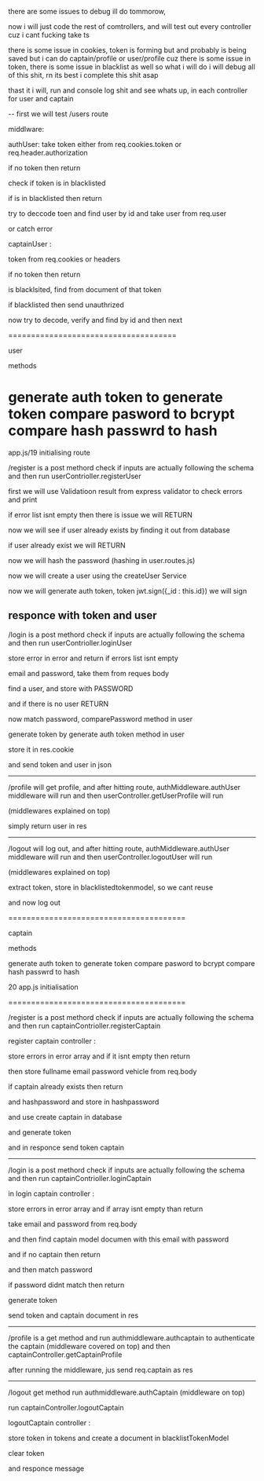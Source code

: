 there are some issues to debug ill do tommorow,

now i will just code the rest of comtrollers, and will test out every controller cuz i cant fucking take ts

there is some issue in cookies, token is forming but and probably is being saved but i can do captain/profile or user/profile
cuz there is some issue in token, there is some issue in blacklist as well so what i will do i will debug all of this shit, rn its best i complete this shit asap


thast it
i will, run and console log shit and see whats up, in each controller for  user and captain

-- first we will test /users route

middlware:

authUser:
take token either from req.cookies.token or req.header.authorization

if no token then return

check if token is in blacklisted

if is in blacklisted then return

try to deccode toen and find user by id
and take user from req.user

or catch error

captainUser :

token from req.cookies or headers

if no token then return

is blacklsited, find from document of that token

if blacklisted then send unauthrized

now try to decode, verify and find by id
and then next

=====================================

user

methods

generate auth token to generate token
compare pasword to bcrypt compare
hash passwrd to hash
=====================================

app.js/19 initialising route


/register is a post methord
check if inputs are actually following the schema and then run userContrioller.registerUser

first we will use Validatioon result from express validator to check errors and print


if error list isnt empty then there is issue we will RETURN

now we will see if user already exists by finding it out from database

if user already exist we will RETURN

now we will hash the password (hashing in user.routes.js)

now we will create a user using the createUser Service

now we will generate auth token, token jwt.sign({_id : this.id}) we will sign

responce with token and user
-------------------------

/login is a post methord
check if inputs are actually following the schema and then run userContrioller.loginUser

store error in error and return if errors list isnt empty

email and password, take them from reques body

find a user, and store with PASSWORD

and if there is no user RETURN

now match password, comparePassword method in user

generate token by generate auth token method in user

store it in res.cookie

and send token and user in json

--------------------------

/profile will get profile, and after hitting route, authMiddleware.authUser middleware will run and then userController.getUserProfile will run

(middlewares explained on top)

simply return user in res


--------------------------

/logout will log out, and after hitting route, authMiddleware.authUser middleware will run and then userController.logoutUser will run

(middlewares explained on top)

extract token, store in blacklistedtokenmodel, so we cant reuse

and now log out

=======================================

captain

methods

generate auth token to generate token
compare pasword to bcrypt compare
hash passwrd to hash

20 app.js initialisation

=======================================

/register is a post methord
check if inputs are actually following the schema and then run captainContrioller.registerCaptain

register captain controller :

store errors in error array and if it isnt empty then return

then store fullname email password vehicle from req.body

if captain already exists then return

and hashpassword and store in hashpassword

and use create captain in database

and generate token

and in responce send token captain



---------------------------------------
/login is a post methord
check if inputs are actually following the schema and then run captainContrioller.loginCaptain

in login captain controller :

store errors in error array and if array isnt empty than return

take email and password from req.body

and then find captain model documen with this email with password

and if no captain then return

and then match password

if password didnt match then return

generate token 

send token and captain document in res


---------------------------------------

/profile is a get method and run authmiddleware.authcaptain to authenticate the captain (middleware covered on top) and then captainController.getCaptainProfile

after running the middleware, jus send req.captain as res

----------------------------------------

/logout get method
run authmiddleware.authCaptain
(middleware on top)

run captainController.logoutCaptain

logoutCaptain controller :

store token in tokens
and create a document in blacklistTokenModel

clear token

and responce message
